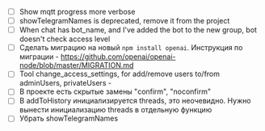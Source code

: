 - [ ] Show mqtt progress more verbose
- [ ] showTelegramNames is deprecated, remove it from the project
- [ ] When chat has bot_name, and I've added the bot to the new group, bot doesn't check access level
- [ ] Сделать миграцию на новый `npm install openai`. Инструкция по миграции - https://github.com/openai/openai-node/blob/master/MIGRATION.md
- [ ] Tool change_access_settings, for add/remove users to/from adminUsers, privateUsers - 
- [ ] В проекте есть скрытые замены "confirm", "noconfirm"
- [ ] В addToHistory инициализируется threads, это неочевидно. Нужно вынести инициализацию threads в отдельную функцию
- [ ] Убрать showTelegramNames
